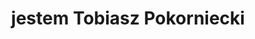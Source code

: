 ---
title : " jestem Tobiasz Pokorniecki"
# full screen navigation
first_name : "Tobiasz"
last_name : "Pokorniecki"
bg_image : "images/backgrounds/full-nav-bg-texture.jpg"
# animated text loop
occupations:
- "Inżynier Informatyki"
- "Full-stack Developer"
- "Flutter Developer"

# slider background image loop
slider_images:
- "images/slider/me.jpg"
- "images/slider/slider-4.jpg"
- "images/slider/flutter_slider.jpg"
- "images/slider/go_slider.jpg"
- "images/slider/ai_slider.jpg"

# button
button:
  enable : true
  label : "DOWIEDZ SIĘ WIĘCEJ"
  link : "#about"

# custom style
custom_class: "" 
custom_attributes: "" 
custom_css: ""

---